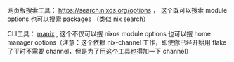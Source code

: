 网页版搜索工具：  https://search.nixos.org/options ， 这个既可以搜索 module options 也可以搜索 packages （类似 nix search）

CLI工具： [manix](https://github.com/mlvzk/manix) , 这个不仅可以搜 nixos module options 也可以搜 home manager options（注意：这个依赖 nix-channel 工作，即使你已经开始用 flake 了平时不需要 channel，但是为了用这个工具也得加一下 channel）
